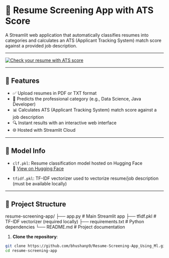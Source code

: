 # 📄 Resume Screening App with ATS Score

A Streamlit web application that automatically classifies resumes into categories and calculates an ATS (Applicant Tracking System) match score against a provided job description.

---

[![Check your resume with ATS score](https://img.shields.io/badge/🚀%20Check%20your%20resume%20with%20ATS%20score-Click%20Here-brightgreen?style=for-the-badge)](https://resume-screening-appusingml-ayf7aznmszhvd9pbqxcuih.streamlit.app/)

---

## 🚀 Features

- ✅ Upload resumes in PDF or TXT format
- 🧠 Predicts the professional category (e.g., Data Science, Java Developer)
- 📊 Calculates ATS (Applicant Tracking System) match score against a job description
- 🔍 Instant results with an interactive web interface
- 🌐 Hosted with Streamlit Cloud

---

## 🧠 Model Info

- `clf.pkl`: Resume classification model hosted on Hugging Face  
  🔗 [View on Hugging Face](https://huggingface.co/bhushanp9/Movie-recommender-system/resolve/main/clf.pkl)

- `tfidf.pkl`: TF-IDF vectorizer used to vectorize resume/job description (must be available locally)

---

## 📁 Project Structure

resume-screening-app/
├── app.py # Main Streamlit app
├── tfidf.pkl # TF-IDF vectorizer (required locally)
├── requirements.txt # Python dependencies
└── README.md # Project documentation


1. **Clone the repository**:

```bash
git clone https://github.com/bhushanp9/Resume-Screening-App_Using_Ml.git
cd resume-screening-app

